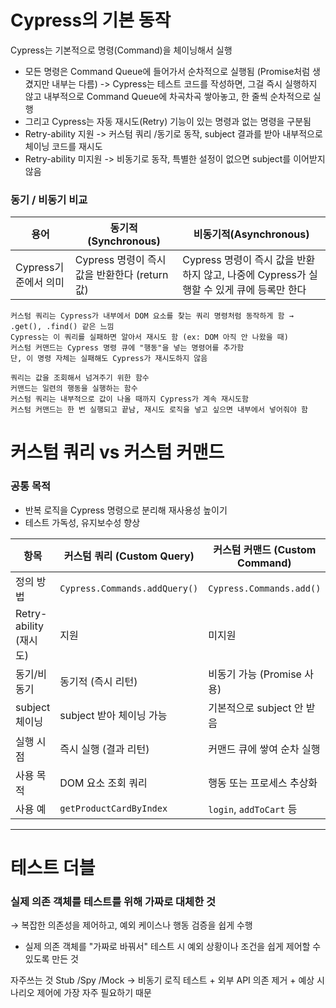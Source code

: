 # Cypress의 기본 동작

Cypress는 기본적으로 명령(Command)을 체이닝해서 실행

- 모든 명령은 Command Queue에 들어가서 순차적으로 실행됨 (Promise처럼 생겼지만 내부는 다름)
  -> Cypress는 테스트 코드를 작성하면, 그걸 즉시 실행하지 않고 내부적으로 Command Queue에 차곡차곡 쌓아놓고, 한 줄씩 순차적으로 실행
- 그리고 Cypress는 자동 재시도(Retry) 기능이 있는 명령과 없는 명령을 구분됨
- Retry-ability 지원 -> 커스텀 쿼리 /동기로 동작, subject 결과를 받아 내부적으로 체이닝 코드를 재시도
- Retry-ability 미지원 -> 비동기로 동작, 특별한 설정이 없으면 subject를 이어받지 않음

### 동기 / 비동기 비교

| 용어                 | 동기적(Synchronous)                           | 비동기적(Asynchronous)                                                                   |
| -------------------- | --------------------------------------------- | ---------------------------------------------------------------------------------------- |
| Cypress기준에서 의미 | Cypress 명령이 즉시 값을 반환한다 (return 값) | Cypress 명령이 즉시 값을 반환하지 않고, 나중에 Cypress가 실행할 수 있게 큐에 등록만 한다 |

```
커스텀 쿼리는 Cypress가 내부에서 DOM 요소를 찾는 쿼리 명령처럼 동작하게 함 → .get(), .find() 같은 느낌
Cypress는 이 쿼리를 실패하면 알아서 재시도 함 (ex: DOM 아직 안 나왔을 때)
커스텀 커맨드는 Cypress 명령 큐에 "행동"을 넣는 명령어를 추가함
단, 이 명령 자체는 실패해도 Cypress가 재시도하지 않음

```

```
쿼리는 값을 조회해서 넘겨주기 위한 함수
커맨드는 일련의 행동을 실행하는 함수
커스텀 쿼리는 내부적으로 값이 나올 때까지 Cypress가 계속 재시도함
커스텀 커맨드는 한 번 실행되고 끝남, 재시도 로직을 넣고 싶으면 내부에서 넣어줘야 함
```

# 커스텀 쿼리 vs 커스텀 커맨드

### 공통 목적

- 반복 로직을 Cypress 명령으로 분리해 재사용성 높이기
- 테스트 가독성, 유지보수성 향상

| 항목                   | 커스텀 쿼리 (Custom Query)    | 커스텀 커맨드 (Custom Command) |
| ---------------------- | ----------------------------- | ------------------------------ |
| 정의 방법              | `Cypress.Commands.addQuery()` | `Cypress.Commands.add()`       |
| Retry-ability (재시도) | 지원                          | 미지원                         |
| 동기/비동기            | 동기적 (즉시 리턴)            | 비동기 가능 (Promise 사용)     |
| subject 체이닝         | subject 받아 체이닝 가능      | 기본적으로 subject 안 받음     |
| 실행 시점              | 즉시 실행 (결과 리턴)         | 커맨드 큐에 쌓여 순차 실행     |
| 사용 목적              | DOM 요소 조회 쿼리            | 행동 또는 프로세스 추상화      |
| 사용 예                | `getProductCardByIndex`       | `login`, `addToCart` 등        |

---

# 테스트 더블

### 실제 의존 객체를 테스트를 위해 가짜로 대체한 것

→ 복잡한 의존성을 제어하고, 예외 케이스나 행동 검증을 쉽게 수행

- 실제 의존 객체를 "가짜로 바꿔서" 테스트 시 예외 상황이나 조건을 쉽게 제어할 수 있도록 만든 것

자주쓰는 것
Stub /Spy /Mock
-> 비동기 로직 테스트 + 외부 API 의존 제거 + 예상 시나리오 제어에 가장 자주 필요하기 때문
